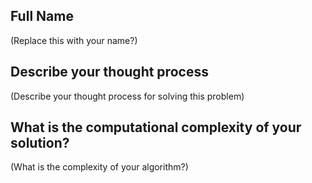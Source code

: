 ## Full Name

(Replace this with your name?)

## Describe your thought process

(Describe your thought process for solving this problem)

## What is the computational complexity of your solution?

(What is the complexity of your algorithm?)
